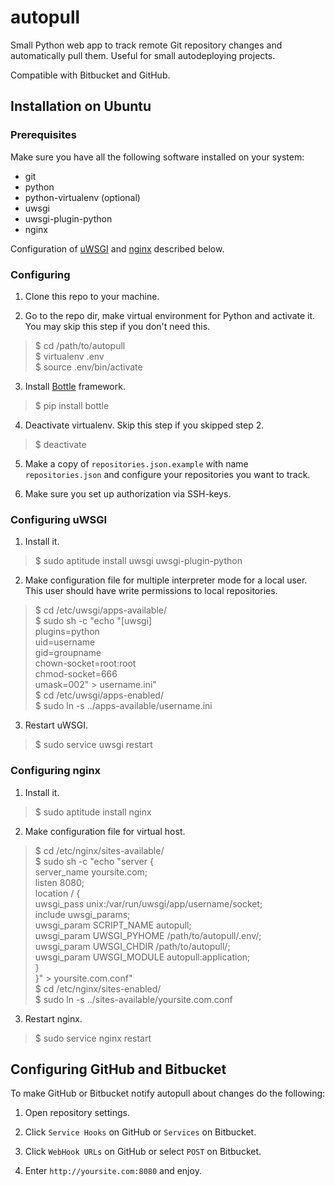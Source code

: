 # autopull

Small Python web app to track remote Git repository changes and automatically pull them. Useful for small autodeploying projects.

Compatible with Bitbucket and GitHub.

## Installation on Ubuntu

### Prerequisites

Make sure you have all the following software installed on your system:

- git
- python
- python-virtualenv (optional)
- uwsgi
- uwsgi-plugin-python
- nginx

Configuration of [uWSGI](http://projects.unbit.it/uwsgi) and [nginx](http://nginx.org) described below.

### Configuring

1. Clone this repo to your machine.

2. Go to the repo dir, make virtual environment for Python and activate it. You may skip this step if you don't need this.
>$ cd /path/to/autopull  
>$ virtualenv .env  
>$ source .env/bin/activate

3. Install [Bottle](http://bottlepy.org) framework.
>$ pip install bottle

4. Deactivate virtualenv. Skip this step if you skipped step 2.
>$ deactivate

5. Make a copy of `repositories.json.example` with name `repositories.json` and configure your repositories you want to track.

6. Make sure you set up authorization via SSH-keys.

### Configuring uWSGI

1. Install it.
>$ sudo aptitude install uwsgi uwsgi-plugin-python

2. Make configuration file for multiple interpreter mode for a local user. This user should have write permissions to local repositories.
>$ cd /etc/uwsgi/apps-available/  
>$ sudo sh -c "echo \"[uwsgi]  
>plugins=python  
>uid=username  
>gid=groupname  
>chown-socket=root:root  
>chmod-socket=666  
>umask=002\" > username.ini"  
>$ cd /etc/uwsgi/apps-enabled/  
>$ sudo ln -s ../apps-available/username.ini

3. Restart uWSGI.
>$ sudo service uwsgi restart

### Configuring nginx

1. Install it.
>$ sudo aptitude install nginx

2. Make configuration file for virtual host.
>$ cd /etc/nginx/sites-available/  
>$ sudo sh -c "echo \"server {  
>server_name yoursite.com;  
>listen 8080;  
>location / {  
>uwsgi_pass unix:/var/run/uwsgi/app/username/socket;  
>include uwsgi_params;  
>uwsgi_param SCRIPT_NAME autopull;  
>uwsgi_param UWSGI_PYHOME /path/to/autopull/.env/;  
>uwsgi_param UWSGI_CHDIR /path/to/autopull/;  
>uwsgi_param UWSGI_MODULE autopull:application;  
>}  
>}\" > yoursite.com.conf"  
>$ cd /etc/nginx/sites-enabled/  
>$ sudo ln -s ../sites-available/yoursite.com.conf

3. Restart nginx.
>$ sudo service nginx restart

## Configuring GitHub and Bitbucket

To make GitHub or Bitbucket notify autopull about changes do the following:

1. Open repository settings.

2. Click `Service Hooks` on GitHub or `Services` on Bitbucket.

3. Click `WebHook URLs` on GitHub or select `POST` on Bitbucket.

4. Enter `http://yoursite.com:8080` and enjoy.
